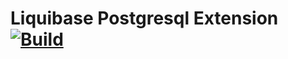 # Liquibase Postgresql Extension [![Build](https://github.com/liquibase/liquibase-postgresql/actions/workflows/maven.yml/badge.svg)](https://github.com/liquibase/liquibase-postgresql/actions/workflows/maven.yml)
